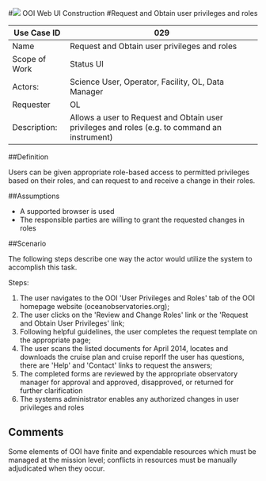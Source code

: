 #![](http://www.rpsgroup.com/images/2012-specific/RPSlogo.aspx) OOI Web UI Construction 
#Request and Obtain user privileges and roles

| Use Case ID | 029 |
| --- | --- |
| Name | Request and Obtain user privileges and roles |
| Scope of Work | Status UI |
| Actors: | Science User, Operator, Facility, OL, Data Manager |
| Requester | OL |
| Description: | Allows a user to Request and Obtain user privileges and roles (e.g. to command an instrument) |


##Definition

Users can be given appropriate role-based access to permitted privileges based on their roles, and can request to and receive a change in their roles.

##Assumptions

- A supported browser is used
- The responsible parties are willing to grant the requested changes in roles

##Scenario

The following steps describe one way the actor would utilize the system to accomplish this task.

Steps:

1. The user navigates to the OOI 'User Privileges and Roles' tab of the OOI homepage website (oceanobservatories.org); 
2. The user clicks on the 'Review and Change Roles' link or the 'Request and Obtain User Privileges' link; 
3. Following helpful guidelines, the user completes the request template on the appropriate page; 
4. The user scans the listed documents for April 2014, locates and downloads the cruise plan and cruise reporIf the user has questions, there are 'Help' and 'Contact' links to request the answers;
5. The completed forms are reviewed by the appropriate observatory manager for approval and approved, disapproved, or returned for further clarification
6. The systems administrator enables any authorized changes in user privileges and roles

## Comments

Some elements of OOI have finite and expendable resources which must be managed at the mission level; conflicts in resources must be manually adjudicated when they occur.
